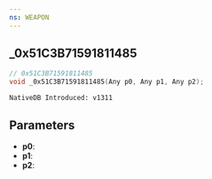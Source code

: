 ```yaml
---
ns: WEAPON
---
```

## _0x51C3B71591811485

```c
// 0x51C3B71591811485
void _0x51C3B71591811485(Any p0, Any p1, Any p2);
```

```
NativeDB Introduced: v1311
```

## Parameters
* **p0**:
* **p1**:
* **p2**:

